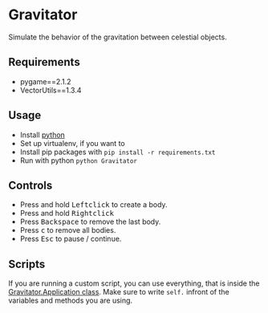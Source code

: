 # Gravitator
Simulate the behavior of the gravitation between celestial objects.

## Requirements
* pygame==2.1.2
* VectorUtils==1.3.4

## Usage
* Install [python](https://www.python.org/downloads/)
* Set up virtualenv, if you want to
* Install pip packages with ```pip install -r requirements.txt```
* Run with python ```python Gravitator```

## Controls
* Press and hold <kbd>Leftclick</kbd> to create a body.
* Press and hold <kbd>Rightclick</kbd>
* Press <kbd>Backspace</kbd> to remove the last body.
* Press <kbd>c</kbd> to remove all bodies.
* Press <kbd>Esc</kbd> to pause / continue.

## Scripts
If you are running a custom script, you can use everything, that is inside the [Gravitator.Application class](Gravitator/app.py). Make sure to write ```self.``` infront of the variables and methods you are using.
